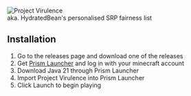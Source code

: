 ![Project Virulence](resource/projectvirulence/title.png)\
aka. HydratedBean's personalised SRP fairness list
## Installation
1. Go to the releases page and download one of the releases
2. Get [Prism Launcher](https://prismlauncher.org/) and log in with your minecraft account
3. Download Java 21 through Prism Launcher
4. Import Project Virulence into Prism Launcher
5. Click Launch to begin playing